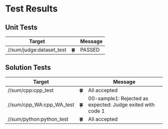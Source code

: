 # Test Results

## Unit Tests

| Target | | Message |
| --- | --- | --- |
| //sum/judge:dataset_test | 🍀 | PASSED |


## Solution Tests

| Target | | Message |
| --- | --- | --- |
| //sum/cpp:cpp_test | 🍀 | All accepted |
| //sum/cpp_WA:cpp_WA_test | 🍀 | 00-sample1: Rejected as expected: Judge exited with code 1 |
| //sum/python:python_test | 🍀 | All accepted |
